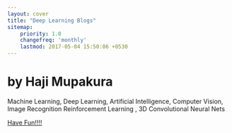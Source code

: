 ```yaml
---
layout: cover
title: "Deep Learning Blogs"
sitemap:
    priority: 1.0
    changefreq: 'monthly'
    lastmod: 2017-05-04 15:50:06 +0530
---
```

<div class="inner cover">
  <h1 class="cover-heading">by Haji Mupakura</h1>
  <p class="lead">Machine Learning, Deep Learning, Artificial Intelligence, Computer Vision, Image Recognition Reinforcement Learning , 3D Convolutional Neural Nets</p>
  <p class="lead">
    <a href='{{ "/blogs" | absolute_url }}' class="btn btn-lg btn-default">Have Fun!!!!</a>
  </p>
</div>
